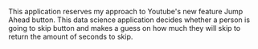 This application reserves my approach to Youtube's new feature Jump Ahead button. This data science application decides whether a person is going to skip button and makes a guess on how much they will skip to return the amount of seconds to skip.